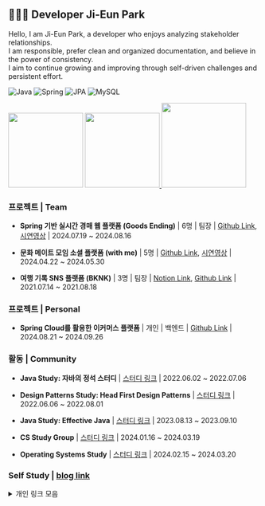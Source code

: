 ## 👩🏻‍💻 Developer Ji-Eun Park

Hello, I am Ji-Eun Park, a developer who enjoys analyzing stakeholder relationships. </br>
I am responsible, prefer clean and organized documentation, and believe in the power of consistency. </br>
I aim to continue growing and improving through self-driven challenges and persistent effort.</br>

<div>

![Java](https://img.shields.io/badge/Java-ED8B00?style=flat-square&logo=java&logoColor=white)
![Spring](https://img.shields.io/badge/SpringBoot-6DB33F?style=flat-square&logo=Spring&logoColor=white)
![JPA](https://img.shields.io/badge/JPA-59666C?style=flat-square&logo=Hibernate&logoColor=white)
![MySQL](https://img.shields.io/badge/MySQL-4479A1?style=flat-square&logo=MySQL&logoColor=white)</br>

<img
    src="https://github-readme-stats.vercel.app/api?username=je-pa&theme=dark&show_icons=true"
    height="150"
  />
<a href="https://solved.ac/profile/je_pa">
<img
    src="http://mazassumnida.wtf/api/v2/generate_badge?boj=je_pa"
    height="150"
  />
</a>
<a href="https://github.com/devxb/gitanimals">
  <img
    src="https://render.gitanimals.org/lines/je-pa?pet-id=647440369937794711"
    width="170"
    height="170"
  />
</a>
  
### 프로젝트 | Team

- **Spring 기반 실시간 경매 웹 플랫폼 (Goods Ending)** | 6명 | 팀장 | [Github Link](https://github.com/goods-ending/goodsending-be), [시연영상](https://www.youtube.com/watch?v=0cbSPnoaRMQ) | 2024.07.19 ~ 2024.08.16

- **문화 메이트 모임 소셜 플랫폼 (with me)** | 5명 | [Github Link](https://github.com/WithUS-ZB), [시연영상](https://www.youtube.com/watch?v=ORR7xq-WbJk) | 2024.04.22 ~ 2024.05.30

- **여행 기록 SNS 플랫폼 (BKNK)** | 3명 | 팀장 | [Notion Link](https://www.notion.so/dacf367f2a7f4c9c8e2e4ec233b8de5c?pvs=21), [Github Link](https://github.com/je-pa/bknk) | 2021.07.14 ~ 2021.08.18

### 프로젝트 | Personal

- **Spring Cloud를 활용한 이커머스 플랫폼** | 개인 | 백엔드 | [Github Link](https://github.com/je-pa/ecommerce) | 2024.08.21 ~ 2024.09.26 
<!--
- **강습 예약 시스템 (FitMate)** | 개인 | 백엔드 | [Github Link](https://github.com/je-pa/deug-geun)

- **간단 강의 서비스** | 개인 | 백엔드 | [Github Link](https://github.com/je-pa/lecture-service)
-->

### 활동 | Community

- **Java Study: 자바의 정석 스터디** | [스터디 링크](https://github.com/itsChrisJang/study-java-standard) | 2022.06.02 ~ 2022.07.06  
  
- **Design Patterns Study: Head First Design Patterns** | [스터디 링크](https://github.com/Developer-book-club/headfirst-design-pattern-2206) | 2022.06.06 ~ 2022.08.01  

- **Java Study: Effective Java** | [스터디 링크](https://www.notion.so/613a973d530e4cd9aace04337869b0ea?pvs=21) | 2023.08.13 ~ 2023.09.10   

- **CS Study Group** | [스터디 링크](https://www.notion.so/1b927110a4cb4d58b73c83af90636f27?pvs=21) | 2024.01.16 ~ 2024.03.19  

- **Operating Systems Study** | [스터디 링크](https://www.notion.so/0cc68ea141e44bddbe2b57e99135622d?pvs=21) | 2024.02.15 ~ 2024.03.20  
    
### Self Study | [blog link](https://jepa.tistory.com/)
 <details>
   <summary>개인 링크 모음</summary>
   <ul>
     <li>[동시성 이슈 해결 알아보기](https://github.com/je-pa/concurrency-stock)</li>
     <li>[선착순 시스템](https://github.com/je-pa/firstcome-coupon-system)</li>
     <li>[SOLID 원칙 적용하기](https://github.com/je-pa/solid)</li>
     <li>[테스트 코드 공부](https://github.com/je-pa/cafekiosk/tree/master/doc)</li>
     <li>[Redis](https://github.com/je-pa/redis-prac/issues?q=is%3Aissue%20state%3Aclosed)</li>
   </ul>
 </details>



<!--
![JAVA](https://img.shields.io/badge/Java-ED8B00?style=for-the-badge&logo=openjdk&logoColor=white)
![Spring](https://img.shields.io/badge/Spring-6DB33F?style=for-the-badge&logo=Spring&logoColor=white)
![GitHub Stats](https://github-readme-stats.vercel.app/api?username=je-pa&theme=dark&show_icons=true)
[![Solved.ac Profile](http://mazassumnida.wtf/api/v2/generate_badge?boj=je_pa)](https://solved.ac/je_pa/)
-->
  
<!--
**je-pa/je-pa** is a ✨ _special_ ✨ repository because its `README.md` (this file) appears on your GitHub profile.

Here are some ideas to get you started:

- 🔭 I’m currently working on ...
- 🌱 I’m currently learning ...
- 👯 I’m looking to collaborate on ...
- 🤔 I’m looking for help with ...
- 💬 Ask me about ...
- 📫 How to reach me: ...
- 😄 Pronouns: ...
- ⚡ Fun fact: ...
-->
